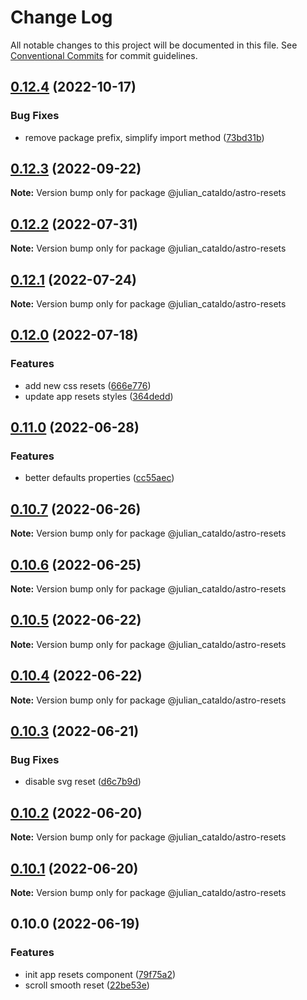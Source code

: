 # Change Log

All notable changes to this project will be documented in this file.
See [Conventional Commits](https://conventionalcommits.org) for commit guidelines.

## [0.12.4](https://github.com/JulianCataldo/web-garden/compare/@julian_cataldo/astro-resets@0.12.3...@julian_cataldo/astro-resets@0.12.4) (2022-10-17)


### Bug Fixes

* remove package prefix, simplify import method ([73bd31b](https://github.com/JulianCataldo/web-garden/commit/73bd31bf1f501624036a74a3f19c5bf83cc9c0a4))



## [0.12.3](https://github.com/JulianCataldo/web-garden/compare/@julian_cataldo/astro-resets@0.12.2...@julian_cataldo/astro-resets@0.12.3) (2022-09-22)

**Note:** Version bump only for package @julian_cataldo/astro-resets





## [0.12.2](https://github.com/JulianCataldo/web-garden/compare/@julian_cataldo/astro-resets@0.12.1...@julian_cataldo/astro-resets@0.12.2) (2022-07-31)

**Note:** Version bump only for package @julian_cataldo/astro-resets





## [0.12.1](https://github.com/JulianCataldo/web-garden/compare/@julian_cataldo/astro-resets@0.12.0...@julian_cataldo/astro-resets@0.12.1) (2022-07-24)

**Note:** Version bump only for package @julian_cataldo/astro-resets





## [0.12.0](https://github.com/JulianCataldo/web-garden/compare/@julian_cataldo/astro-resets@0.11.0...@julian_cataldo/astro-resets@0.12.0) (2022-07-18)

### Features

- add new css resets ([666e776](https://github.com/JulianCataldo/web-garden/commit/666e776e060110cdc24e09fa91e3591bb4e96ce4))
- update app resets styles ([364dedd](https://github.com/JulianCataldo/web-garden/commit/364deddef1b42f7f665f457c1a8b93552124e364))

## [0.11.0](https://github.com/JulianCataldo/web-garden/compare/@julian_cataldo/astro-resets@0.10.7...@julian_cataldo/astro-resets@0.11.0) (2022-06-28)

### Features

- better defaults properties ([cc55aec](https://github.com/JulianCataldo/web-garden/commit/cc55aecd0ea8051ab268c391cb5a28372d7ca896))

## [0.10.7](https://github.com/JulianCataldo/web-garden/compare/@julian_cataldo/astro-resets@0.10.6...@julian_cataldo/astro-resets@0.10.7) (2022-06-26)

**Note:** Version bump only for package @julian_cataldo/astro-resets

## [0.10.6](https://github.com/JulianCataldo/web-garden/compare/@julian_cataldo/astro-resets@0.10.5...@julian_cataldo/astro-resets@0.10.6) (2022-06-25)

**Note:** Version bump only for package @julian_cataldo/astro-resets

## [0.10.5](https://github.com/JulianCataldo/web-garden/compare/@julian_cataldo/astro-resets@0.10.4...@julian_cataldo/astro-resets@0.10.5) (2022-06-22)

**Note:** Version bump only for package @julian_cataldo/astro-resets

## [0.10.4](https://github.com/JulianCataldo/web-garden/compare/@julian_cataldo/astro-resets@0.10.3...@julian_cataldo/astro-resets@0.10.4) (2022-06-22)

**Note:** Version bump only for package @julian_cataldo/astro-resets

## [0.10.3](https://github.com/JulianCataldo/web-garden/compare/@julian_cataldo/astro-resets@0.10.2...@julian_cataldo/astro-resets@0.10.3) (2022-06-21)

### Bug Fixes

- disable svg reset ([d6c7b9d](https://github.com/JulianCataldo/web-garden/commit/d6c7b9df189b3b1ffcb306c1e1306e4de78fe303))

## [0.10.2](https://github.com/JulianCataldo/web-garden/compare/@julian_cataldo/astro-resets@0.10.1...@julian_cataldo/astro-resets@0.10.2) (2022-06-20)

**Note:** Version bump only for package @julian_cataldo/astro-resets

## [0.10.1](https://github.com/JulianCataldo/web-garden/compare/@julian_cataldo/astro-resets@0.10.0...@julian_cataldo/astro-resets@0.10.1) (2022-06-20)

**Note:** Version bump only for package @julian_cataldo/astro-resets

## 0.10.0 (2022-06-19)

### Features

- init app resets component ([79f75a2](https://github.com/JulianCataldo/web-garden/commit/79f75a2628017f62316e363c3ed9bfac8c078f11))
- scroll smooth reset ([22be53e](https://github.com/JulianCataldo/web-garden/commit/22be53ec7711d3529ef8372f2bb463f909d7792d))
